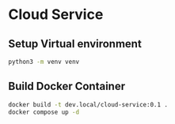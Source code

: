 # Cloud Service

## Setup Virtual environment

```bash
python3 -m venv venv
```

## Build Docker Container

```bash
docker build -t dev.local/cloud-service:0.1 .
docker compose up -d
```
